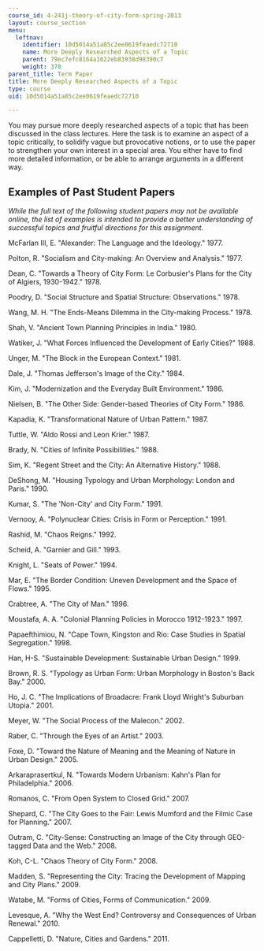 ```yaml
---
course_id: 4-241j-theory-of-city-form-spring-2013
layout: course_section
menu:
  leftnav:
    identifier: 10d5014a51a85c2ee0619feaedc72710
    name: More Deeply Researched Aspects of a Topic
    parent: 79ec7efc8164a1622eb83938d98390c7
    weight: 370
parent_title: Term Paper
title: More Deeply Researched Aspects of a Topic
type: course
uid: 10d5014a51a85c2ee0619feaedc72710

---
```


You may pursue more deeply researched aspects of a topic that has been discussed in the class lectures. Here the task is to examine an aspect of a topic critically, to solidify vague but provocative notions, or to use the paper to strengthen your own interest in a special area. You either have to find more detailed information, or be able to arrange arguments in a different way.

Examples of Past Student Papers
-------------------------------

_While the full text of the following student papers may not be available online, the list of examples is intended to provide a better understanding of successful topics and fruitful directions for this assignment._

McFarlan III, E. "Alexander: The Language and the Ideology." 1977.

Polton, R. "Socialism and City-making: An Overview and Analysis." 1977.

Dean, C. "Towards a Theory of City Form: Le Corbusier's Plans for the City of Algiers, 1930-1942." 1978.

Poodry, D. "Social Structure and Spatial Structure: Observations." 1978.

Wang, M. H. "The Ends-Means Dilemma in the City-making Process." 1978.

Shah, V. "Ancient Town Planning Principles in India." 1980.

Watiker, J. "What Forces Influenced the Development of Early Cities?" 1988.

Unger, M. "The Block in the European Context." 1981.

Dale, J. "Thomas Jefferson's Image of the City." 1984.

Kim, J. "Modernization and the Everyday Built Environment." 1986.

Nielsen, B. "The Other Side: Gender-based Theories of City Form." 1986.

Kapadia, K. "Transformational Nature of Urban Pattern." 1987.

Tuttle, W. "Aldo Rossi and Leon Krier." 1987.

Brady, N. "Cities of Infinite Possibilities." 1988.

Sim, K. "Regent Street and the City: An Alternative History." 1988.

DeShong, M. "Housing Typology and Urban Morphology: London and Paris." 1990.

Kumar, S. "The 'Non-City' and City Form." 1991.

Vernooy, A. "Polynuclear Cities: Crisis in Form or Perception." 1991.

Rashid, M. "Chaos Reigns." 1992.

Scheid, A. "Garnier and Gill." 1993.

Knight, L. "Seats of Power." 1994.

Mar, E. "The Border Condition: Uneven Development and the Space of Flows." 1995.

Crabtree, A. "The City of Man." 1996.

Moustafa, A. A. "Colonial Planning Policies in Morocco 1912-1923." 1997.

Papaefthimiou, N. "Cape Town, Kingston and Rio: Case Studies in Spatial Segregation." 1998.

Han, H-S. "Sustainable Development: Sustainable Urban Design." 1999.

Brown, R. S. "Typology as Urban Form: Urban Morphology in Boston's Back Bay." 2000.

Ho, J. C. "The Implications of Broadacre: Frank Lloyd Wright's Suburban Utopia." 2001.

Meyer, W. "The Social Process of the Malecon." 2002.

Raber, C. "Through the Eyes of an Artist." 2003.

Foxe, D. "Toward the Nature of Meaning and the Meaning of Nature in Urban Design." 2005.

Arkaraprasertkul, N. "Towards Modern Urbanism: Kahn's Plan for Philadelphia." 2006.

Romanos, C. "From Open System to Closed Grid." 2007.

Shepard, C. "The City Goes to the Fair: Lewis Mumford and the Filmic Case for Planning." 2007.

Outram, C. "City-Sense: Constructing an Image of the City through GEO-tagged Data and the Web." 2008.

Koh, C-L. "Chaos Theory of City Form." 2008.

Madden, S. "Representing the City: Tracing the Development of Mapping and City Plans." 2009.

Watabe, M. "Forms of Cities, Forms of Communication." 2009.

Levesque, A. "Why the West End? Controversy and Consequences of Urban Renewal." 2010.

Cappelletti, D. "Nature, Cities and Gardens." 2011.
